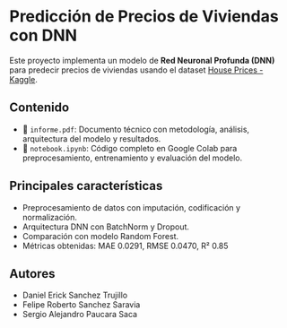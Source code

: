 # Predicción de Precios de Viviendas con DNN

Este proyecto implementa un modelo de **Red Neuronal Profunda (DNN)** para predecir precios de viviendas usando el dataset [House Prices - Kaggle](https://www.kaggle.com/c/house-prices-advanced-regression-techniques).

## Contenido

- 📘 `informe.pdf`: Documento técnico con metodología, análisis, arquitectura del modelo y resultados.
- 📓 `notebook.ipynb`: Código completo en Google Colab para preprocesamiento, entrenamiento y evaluación del modelo.

## Principales características

- Preprocesamiento de datos con imputación, codificación y normalización.
- Arquitectura DNN con BatchNorm y Dropout.
- Comparación con modelo Random Forest.
- Métricas obtenidas: MAE 0.0291, RMSE 0.0470, R² 0.85

## Autores

- Daniel Erick Sanchez Trujillo
- Felipe Roberto Sanchez Saravia
- Sergio Alejandro Paucara Saca
